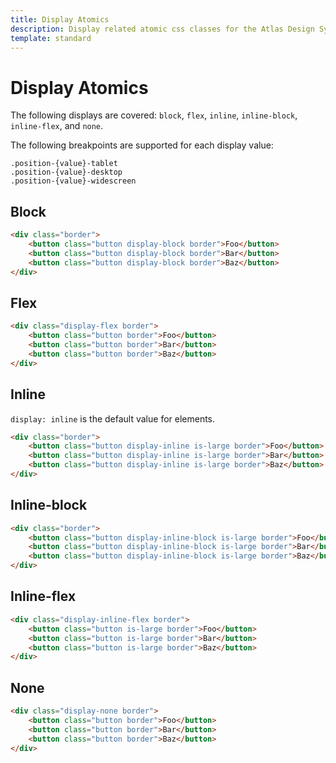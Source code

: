 ```yaml
---
title: Display Atomics
description: Display related atomic css classes for the Atlas Design System
template: standard
---
```


# Display Atomics

The following displays are covered: `block`, `flex`, `inline`, `inline-block`, `inline-flex`, and `none`.

The following breakpoints are supported for each display value:

```Text
.position-{value}-tablet
.position-{value}-desktop
.position-{value}-widescreen
```

## Block

```html
<div class="border">
	<button class="button display-block border">Foo</button>
	<button class="button display-block border">Bar</button>
	<button class="button display-block border">Baz</button>
</div>
```

## Flex

```html
<div class="display-flex border">
	<button class="button border">Foo</button>
	<button class="button border">Bar</button>
	<button class="button border">Baz</button>
</div>
```

## Inline

`display: inline` is the default value for elements.

```html
<div class="border">
	<button class="button display-inline is-large border">Foo</button>
	<button class="button display-inline is-large border">Bar</button>
	<button class="button display-inline is-large border">Baz</button>
</div>
```

## Inline-block

```html
<div class="border">
	<button class="button display-inline-block is-large border">Foo</button>
	<button class="button display-inline-block is-large border">Bar</button>
	<button class="button display-inline-block is-large border">Baz</button>
</div>
```

## Inline-flex

```html
<div class="display-inline-flex border">
	<button class="button is-large border">Foo</button>
	<button class="button is-large border">Bar</button>
	<button class="button is-large border">Baz</button>
</div>
```

## None

```html
<div class="display-none border">
	<button class="button border">Foo</button>
	<button class="button border">Bar</button>
	<button class="button border">Baz</button>
</div>
```
